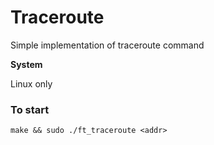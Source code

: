 # Traceroute

Simple implementation of traceroute command


**System**

Linux only

### To start
```
make && sudo ./ft_traceroute <addr>
```
